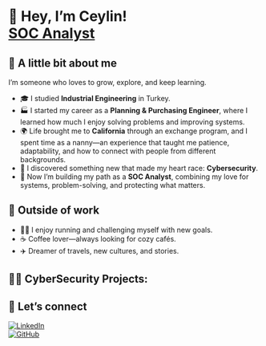 

# 👋 Hey, I’m Ceylin! <br/><a href="www.linkedin.com/in/ceylin-guclu">SOC Analyst</a> 

## 🌷 A little bit about me
I’m someone who loves to grow, explore, and keep learning.  
- 🎓 I studied **Industrial Engineering** in Turkey.  
- 🏭 I started my career as a **Planning & Purchasing Engineer**, where I learned how much I enjoy solving problems and improving systems.  
- 🌍 Life brought me to **California** through an exchange program, and I spent time as a nanny—an experience that taught me patience, adaptability, and how to connect with people from different backgrounds.  
- 👶 I discovered something new that made my heart race: **Cybersecurity**.  
- 🔐 Now I’m building my path as a **SOC Analyst**, combining my love for systems, problem-solving, and protecting what matters.  

## 🌸 Outside of work
- 🏃‍♀️ I enjoy running and challenging myself with new goals.  
- ☕ Coffee lover—always looking for cozy cafés.  
- ✈️ Dreamer of travels, new cultures, and stories.  

## <h2> 👩‍💻 CyberSecurity Projects:</h2>
<!-- - <b>Data Structures and Algorithms Practice (AlgoExpert)</b>
  - [Praciting DS & Algos in Python](https://github.com/joshmadakor1/Algorithms-Practice) -->

## 💌 Let’s connect
[![LinkedIn](https://img.shields.io/badge/LinkedIn-blue?style=for-the-badge&logo=linkedin)](https://www.linkedin.com/in/ceylin-guclu)  
[![GitHub](https://img.shields.io/badge/GitHub-black?style=for-the-badge&logo=github)]([https://github.com/ceylingl](https://github.com/ceylingl))

